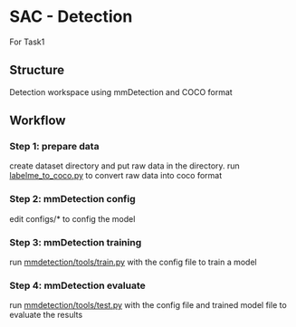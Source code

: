 # SAC - Detection

For Task1

## Structure

Detection workspace using mmDetection and COCO format

## Workflow

### Step 1: prepare data

create dataset directory and put raw data in the directory.
run [labelme_to_coco.py](labelme_to_coco.py) to convert raw data into coco format

### Step 2: mmDetection config

edit configs/* to config the model

### Step 3: mmDetection training

run [mmdetection/tools/train.py](mmdetection/tools/train.py) with the config file to train a model

### Step 4: mmDetection evaluate

run [mmdetection/tools/test.py](mmdetection/tools/test.py) with the config file and trained model file to evaluate the results
